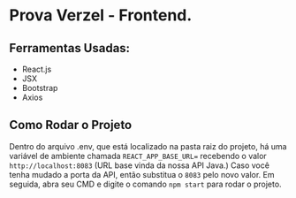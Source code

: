 <h1>Prova Verzel - Frontend.</h1>

<h2>Ferramentas Usadas:</h2>
 <ul>
   <li>React.js</li>
   <li>JSX</li>
   <li>Bootstrap</li>
   <li>Axios</li>
 </ul>

 <h2>Como Rodar o Projeto</h2>
 <p>Dentro do arquivo .env, que está localizado na pasta raiz do projeto, há uma variável de ambiente
 chamada <code>REACT_APP_BASE_URL=</code> recebendo o valor <code>http://localhost:8083</code> (URL base vinda da nossa API Java.) 
 Caso você tenha mudado a porta da API, então substitua o <code>8083</code> pelo novo valor. Em seguida, abra seu CMD e digite o comando <code>npm start</code> para rodar o projeto.</p>